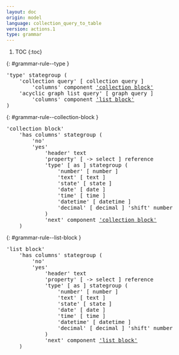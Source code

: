```yaml
---
layout: doc
origin: model
language: collection_query_to_table
version: actions.1
type: grammar
---
```


1. TOC
{:toc}


{: #grammar-rule--type }
<div class="language-js highlighter-rouge">
<div class="highlight">
<pre class="highlight language-js code-custom">
'<span class="token string">type</span>' stategroup (
	'<span class="token string">collection query</span>' [ <span class="token operator">collection</span> <span class="token operator">query</span> ]
		'<span class="token string">columns</span>' component <a href="#grammar-rule--collection-block">'collection block'</a>
	'<span class="token string">acyclic graph list query</span>' [ <span class="token operator">graph</span> <span class="token operator">query</span> ]
		'<span class="token string">columns</span>' component <a href="#grammar-rule--list-block">'list block'</a>
)
</pre>
</div>
</div>

{: #grammar-rule--collection-block }
<div class="language-js highlighter-rouge">
<div class="highlight">
<pre class="highlight language-js code-custom">
'<span class="token string">collection block</span>'
	'<span class="token string">has columns</span>' stategroup (
		'<span class="token string">no</span>'
		'<span class="token string">yes</span>'
			'<span class="token string">header</span>' text
			'<span class="token string">property</span>' [ <span class="token operator">-></span> <span class="token operator">select</span> ] reference
			'<span class="token string">type</span>' [ <span class="token operator">as</span> ] stategroup (
				'<span class="token string">number</span>' [ <span class="token operator">number</span> ]
				'<span class="token string">text</span>' [ <span class="token operator">text</span> ]
				'<span class="token string">state</span>' [ <span class="token operator">state</span> ]
				'<span class="token string">date</span>' [ <span class="token operator">date</span> ]
				'<span class="token string">time</span>' [ <span class="token operator">time</span> ]
				'<span class="token string">datetime</span>' [ <span class="token operator">datetime</span> ]
				'<span class="token string">decimal</span>' [ <span class="token operator">decimal</span> ] '<span class="token string">shift</span>' number
			)
			'<span class="token string">next</span>' component <a href="#grammar-rule--collection-block">'collection block'</a>
	)
</pre>
</div>
</div>

{: #grammar-rule--list-block }
<div class="language-js highlighter-rouge">
<div class="highlight">
<pre class="highlight language-js code-custom">
'<span class="token string">list block</span>'
	'<span class="token string">has columns</span>' stategroup (
		'<span class="token string">no</span>'
		'<span class="token string">yes</span>'
			'<span class="token string">header</span>' text
			'<span class="token string">property</span>' [ <span class="token operator">-></span> <span class="token operator">select</span> ] reference
			'<span class="token string">type</span>' [ <span class="token operator">as</span> ] stategroup (
				'<span class="token string">number</span>' [ <span class="token operator">number</span> ]
				'<span class="token string">text</span>' [ <span class="token operator">text</span> ]
				'<span class="token string">state</span>' [ <span class="token operator">state</span> ]
				'<span class="token string">date</span>' [ <span class="token operator">date</span> ]
				'<span class="token string">time</span>' [ <span class="token operator">time</span> ]
				'<span class="token string">datetime</span>' [ <span class="token operator">datetime</span> ]
				'<span class="token string">decimal</span>' [ <span class="token operator">decimal</span> ] '<span class="token string">shift</span>' number
			)
			'<span class="token string">next</span>' component <a href="#grammar-rule--list-block">'list block'</a>
	)
</pre>
</div>
</div>

